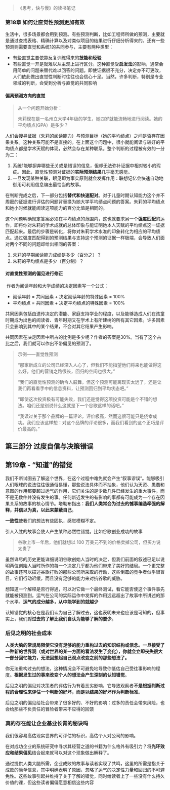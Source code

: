 > 《思考，快与慢》的读书笔记

### 第18章 如何让直觉性预测更加有效

​	生活中，很多场景都会用到预测。有些预测判断，比如工程师所做的预测，主要就是通过查找表格、精确计算以及对类似项目的结果进行仔细分析得来的。还有一些预测则需要直觉和系统1的共同参与，主要有两种类型：

- 有些直觉主要依靠反复训练得来的**技能和经验**
- 有些直觉一开是就难以从主观上进行区分。这种直觉受**启发法**的影响，通常会用简单的问题来替代难以回答的问题。即使证据很不充分，决定亦不可更改，人们依此做出直觉性判断时往往也会信心十足。当然，许多判断，特别是专业领域的判断，会受到分析与直觉的共同影响

#### 偏离预测方向的直觉

> 从一个问题开始分析：
>
> 朱莉现在是一名州立大学4年级的学生，她四岁就能流畅地进行阅读。她的平均绩点(GPA）是多少？

​	人们会搜寻证据（朱莉的阅读能力）与预测目标（她的平均绩点）之间是否存在因果关系。这种关系可能不是直接的。在上面这个问题中，很小就能阅读与较好的平均绩点都是学术天赋的体现，必然会存在某种联系。整个判断的过程被有效的一分为二：

1. 系统1能够摒弃哪些无关或是错误的信息，但却无法弥补证据中相对较小的瑕疵。因此，直觉性预测对证据的**实际预测结果**几乎毫无感觉。
2. 一旦发现某种关联，眼见即为事实原则就会发挥作用：联想记忆会快速自动地御用可利用信息编出最恰当的故事。

​	在判断完成之后，下一部分包括**替代和快速配对**。对于儿童时期认知能力这个并不周密的证据进行评估的问题背替换为她大学平均绩点问题的答案。朱莉的平均绩点和她小时候就能阅读这项能力的百分比值是相同的。

​	这个问题明确规定答案必须在平均绩点的范围内，这也就要求另一个**强度匹配**的运作，即将你对朱莉的学术成就的总体印象与能证明她本人天赋的平均绩点这一证据匹配起来。最后的步骤是转化，将你对朱莉学术水准的印象转化为相应的平均绩点。通过强度匹配得到的预测结果与支持这个预测的证据一样极端，会导致人们面对两个不同的问题却给出相同的答案：

1. 朱莉的早期阅读能力成绩是多少（百分之）？
2. 朱莉的平均绩点是多少（百分制）？

#### 对直觉性预测的偏见进行修正

​	作者为阅读年龄和大学成绩的决定因素写一个公式：

- 阅读年龄 = 共同因素 + 决定阅读年龄的特殊因素 = 100%
- 平均绩点 = 共同因素 + 决定平均绩点的特殊因素 = 100%

​	共同因素包括由遗传决定的潜能、家庭支持学业的程度，以及能够造成人们在孩童时期成为出色的阅读者、青年时期又在学术上有所建树的所有其它因素。许多因素只会影响到其中的某个结果，不会对其它结果产生影响。

​	共同因素在决定因素中所占的比例是多少呢？作者的答案是30%。当有了这个占比之后，我们就可以作出不带偏见的预测了。

> 示例——直觉性预测
>
> ​	“那家新成立的公司已经深入人心了，但我们不能指望他们将来也能做得这么好。他们的营销之路很长，回归的空间也很大。”
>
> ​	“我们的直觉性预测的确令人鼓舞，但这个预测可能离现实太远了，还是让我们再看看手中的信息资料，让预测回归到平均状态吧。”
>
> ​	“即使这次投资极有可能失败，我们还是觉得这项投资可能是个不错的想法。咱们还是别说什么这就是下一个谷歌这样的话吧。”
>
> ​	“我读过关于那个品牌的一篇评论，评价极高，然而这很可能只是侥幸成功。我们应该这样想：对这个品牌的评论很多，而我们看到的这个正巧是评价最高的。”

## 第三部分 过度自信与决策错误

## 第19章 - “知道”的错觉

我们不断试图去了解这个世界，在这个过程中难免就会产生“叙事谬误”。能够吸引人们眼球的说法往往很通俗易懂，那些说法具体而不抽象，他们认为天资、愚蠢和意图的作用都要超过运气的作用，它们关注的是少数几件已经发生的重大事件，而不是无数件并没有发生的事。任何新近发生的有影响的事都有可能成为一个存在因果关系的故事的核心情节。塔勒布指出：**我们人类常会为过去的憾事编造牵强的解释，并信以为真，以此来蒙蔽自己**。

**一致性**使我们的想法有些固执，感觉模糊不定。

引人入胜的故事会使人产生某种必然性错觉。比如谷歌创业成功的故事

> 谷歌上市一年后，他们就想以 100 万美元不到的价格卖掉公司，但买方说太贵了

虽然详尽的历史更能详细说明谷歌创始人当时的决定，但我们前面的叙述已足以说明两位创始人当时所作的每一个决定几乎都为他们带来了美好的结局。一个更完整的故事还可以描述谷歌打败的那些公司所采取的行动，这些倒霉的竞争者似乎很盲目，它们行动迟缓，而且没有足够的能力来对抗谷歌的威胁。

想知道一个解释是否行得通，可以对它做一个最终测试，看它能否使这个事件事先就能被预测到。运气在公司的实际运作中发挥的作用远远超出了故事中所讲述的那个水平。**运气的成分越多，从中能学到的就越少**

认知错觉的核心在是我们认为自己了解过去，这也表明未来也应该是可知的，但事实上，我们**对过去的了解比我们自认为能够了解的要少**。

### 后见之明的社会成本

**人类大脑的常规局限使它没有足够的能力重构过去的知识结构或信念。一旦接受了一种新的世界观（或对世界的某一方面的看法发生了变化），你就会立即丧失很大一部分回忆能力，无法回想起自己观点改变之前的那些想法了。**

你无法重构过去的想法，这种情况会不可避免地导致你低估自己受往事影响的程度。**根据发生过的事来改变个人的想法会产生深刻的认知错觉**。

后见之明的偏见对决策者的评估行为有着恶劣影响，它导致观察者**不是根据判断过程的合理性来评估一个判断的好坏，而是以结果的好坏作为判断标准**。

后见之明的偏见给社会带来了很多好的、不好的影响：过多的责任会带来风险，也会给那些不负责任的冒险者带来不应得的回馈

### 真的存在能让企业基业长青的秘诀吗

我们很容易高估现实世界的可评估的标识，高估个人对公司的影响。

在对成功企业的系统研究中寻求其经营之道的书籍为什么格外有吸引力？将**光环效应和结果偏见**结合起来就可以对这个现象做出解释了。

通过提供人类大脑所需，企业成败的故事与读者实现了共鸣，这里的所需是指关于成败的简单信息，其中明确表明了原因，忽略了运气的决定性力量和回归的不可避免性。这些故事引起并维持了关于了解的错觉，同时给读者上了一些没有什么持久价值的课，但这些读者偏偏愿意相信这些内容	
